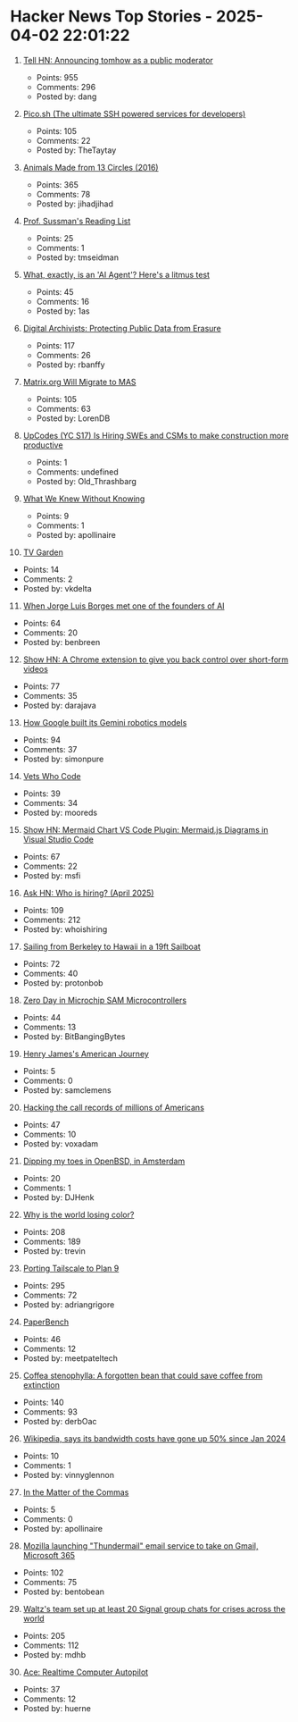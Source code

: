 # Hacker News Top Stories - 2025-04-02 22:01:22

1. [Tell HN: Announcing tomhow as a public moderator](undefined)
   - Points: 955
   - Comments: 296
   - Posted by: dang

2. [Pico.sh (The ultimate SSH powered services for developers)](https://pico.sh/)
   - Points: 105
   - Comments: 22
   - Posted by: TheTaytay

3. [Animals Made from 13 Circles (2016)](https://www.dorithegiant.com/2016/05/13-animals-made-from-13-circles.html)
   - Points: 365
   - Comments: 78
   - Posted by: jihadjihad

4. [Prof. Sussman's Reading List](http://aurellem.org/thoughts/html/sussman-reading-list.html)
   - Points: 25
   - Comments: 1
   - Posted by: tmseidman

5. [What, exactly, is an 'AI Agent'? Here's a litmus test](https://www.tines.com/blog/a-litmus-test-for-ai-agents/)
   - Points: 45
   - Comments: 16
   - Posted by: 1as

6. [Digital Archivists: Protecting Public Data from Erasure](https://spectrum.ieee.org/digital-archive)
   - Points: 117
   - Comments: 26
   - Posted by: rbanffy

7. [Matrix.org Will Migrate to MAS](https://matrix.org/blog/2025/04/matrix-auth-service/)
   - Points: 105
   - Comments: 63
   - Posted by: LorenDB

8. [UpCodes (YC S17) Is Hiring SWEs and CSMs to make construction more productive](https://up.codes/careers?utm_source=HN)
   - Points: 1
   - Comments: undefined
   - Posted by: Old_Thrashbarg

9. [What We Knew Without Knowing](https://www.newyorker.com/magazine/2025/04/07/what-we-knew-without-knowing)
   - Points: 9
   - Comments: 1
   - Posted by: apollinaire

10. [TV Garden](https://tv.garden/)
   - Points: 14
   - Comments: 2
   - Posted by: vkdelta

11. [When Jorge Luis Borges met one of the founders of AI](https://resobscura.substack.com/p/when-jorge-luis-borges-met-one-of)
   - Points: 64
   - Comments: 20
   - Posted by: benbreen

12. [Show HN: A Chrome extension to give you back control over short-form videos](https://chromewebstore.google.com/detail/seek-anywhere/opofkjlejjcjalcpaimnpmkmjlclgded)
   - Points: 77
   - Comments: 35
   - Posted by: darajava

13. [How Google built its Gemini robotics models](https://blog.google/products/gemini/how-we-built-gemini-robotics/)
   - Points: 94
   - Comments: 37
   - Posted by: simonpure

14. [Vets Who Code](https://vetswhocode.io)
   - Points: 39
   - Comments: 34
   - Posted by: mooreds

15. [Show HN: Mermaid Chart VS Code Plugin: Mermaid.js Diagrams in Visual Studio Code](https://docs.mermaidchart.com/blog/posts/mermaid-chart-vs-code-plugin-create-and-edit-mermaid-js-diagrams-in-visual-studio-code)
   - Points: 67
   - Comments: 22
   - Posted by: msfi

16. [Ask HN: Who is hiring? (April 2025)](undefined)
   - Points: 109
   - Comments: 212
   - Posted by: whoishiring

17. [Sailing from Berkeley to Hawaii in a 19ft Sailboat](https://potter-yachters.org/stories/teplow_to_hawaii.htm)
   - Points: 72
   - Comments: 40
   - Posted by: protonbob

18. [Zero Day in Microchip SAM Microcontrollers](https://wiki.recessim.com/view/ATSAM4C32)
   - Points: 44
   - Comments: 13
   - Posted by: BitBangingBytes

19. [Henry James's American Journey](https://www.chronicle.com/article/henry-jamess-american-journey)
   - Points: 5
   - Comments: 0
   - Posted by: samclemens

20. [Hacking the call records of millions of Americans](https://evanconnelly.github.io/post/hacking-call-records/)
   - Points: 47
   - Comments: 10
   - Posted by: voxadam

21. [Dipping my toes in OpenBSD, in Amsterdam](https://ewintr.nl/posts/2025/dipping-my-toes-in-openbsd-in-amsterdam/)
   - Points: 20
   - Comments: 1
   - Posted by: DJHenk

22. [Why is the world losing color?](https://www.culture-critic.com/p/why-is-the-world-losing-color)
   - Points: 208
   - Comments: 189
   - Posted by: trevin

23. [Porting Tailscale to Plan 9](https://tailscale.com/blog/plan9-port)
   - Points: 295
   - Comments: 72
   - Posted by: adriangrigore

24. [PaperBench](https://openai.com/index/paperbench)
   - Points: 46
   - Comments: 12
   - Posted by: meetpateltech

25. [Coffea stenophylla: A forgotten bean that could save coffee from extinction](https://www.smithsonianmag.com/science-nature/how-forgotten-bean-could-save-coffee-from-extinction-180986230/)
   - Points: 140
   - Comments: 93
   - Posted by: derbOac

26. [Wikipedia, says its bandwidth costs have gone up 50% since Jan 2024](https://bsky.app/profile/cameronwilson.bsky.social/post/3llt2a6b3bu2v)
   - Points: 10
   - Comments: 1
   - Posted by: vinnyglennon

27. [In the Matter of the Commas](https://theamericanscholar.org/in-the-matter-of-the-commas/)
   - Points: 5
   - Comments: 0
   - Posted by: apollinaire

28. [Mozilla launching "Thundermail" email service to take on Gmail, Microsoft 365](https://www.techradar.com/pro/mozilla-launching-thundermail-email-service-to-take-on-gmail-microsoft-365)
   - Points: 102
   - Comments: 75
   - Posted by: bentobean

29. [Waltz's team set up at least 20 Signal group chats for crises across the world](https://www.politico.com/news/2025/04/02/waltzs-team-set-up-at-least-20-signal-group-chats-for-crises-across-the-world-00266845)
   - Points: 205
   - Comments: 112
   - Posted by: mdhb

30. [Ace: Realtime Computer Autopilot](https://generalagents.com/ace/)
   - Points: 37
   - Comments: 12
   - Posted by: huerne

